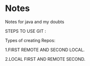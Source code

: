 # Notes
Notes for java and my doubts

STEPS TO USE GIT :

Types of creating Repos:

  1.FIRST REMOTE AND SECOND LOCAL.

  2.LOCAL FIRST AND REMOTE SECOND.
